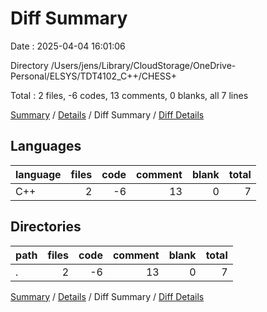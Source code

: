 # Diff Summary

Date : 2025-04-04 16:01:06

Directory /Users/jens/Library/CloudStorage/OneDrive-Personal/ELSYS/TDT4102_C++/CHESS+

Total : 2 files,  -6 codes, 13 comments, 0 blanks, all 7 lines

[Summary](results.md) / [Details](details.md) / Diff Summary / [Diff Details](diff-details.md)

## Languages
| language | files | code | comment | blank | total |
| :--- | ---: | ---: | ---: | ---: | ---: |
| C++ | 2 | -6 | 13 | 0 | 7 |

## Directories
| path | files | code | comment | blank | total |
| :--- | ---: | ---: | ---: | ---: | ---: |
| . | 2 | -6 | 13 | 0 | 7 |

[Summary](results.md) / [Details](details.md) / Diff Summary / [Diff Details](diff-details.md)